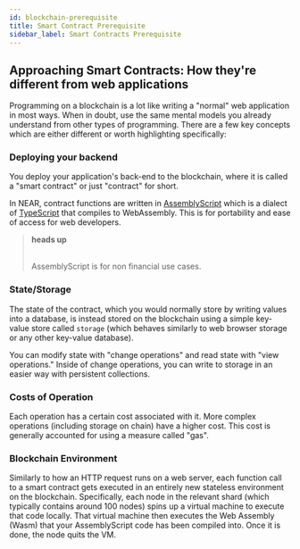 ```yaml
---
id: blockchain-prerequisite
title: Smart Contract Prerequisite
sidebar_label: Smart Contracts Prerequisite
---
```


## Approaching Smart Contracts: How they're different from web applications

Programming on a blockchain is a lot like writing a "normal" web application in most ways. When in doubt, use the same mental models you already understand from other types of programming. There are a few key concepts which are either different or worth highlighting specifically:

### Deploying your backend

You deploy your application's back-end to the blockchain, where it is called a "smart contract" or just "contract" for short.

In NEAR, contract functions are written in [AssemblyScript](https://assemblyscript.org/introduction.html) which is a dialect of [TypeScript](https://www.typescriptlang.org/) that compiles to WebAssembly. This is for portability and ease of access for web developers.

<blockquote class="warning">
<strong>heads up</strong><br><br>

AssemblyScript is for non financial use cases.

</blockquote>

### State/Storage

The state of the contract, which you would normally store by writing values into a database, is instead stored on the blockchain using a simple key-value store called `storage` \(which behaves similarly to web browser storage or any other key-value database\).

You can modify state with "change operations" and read state with "view operations." Inside of change operations, you can write to storage in an easier way with persistent collections.

### Costs of Operation

Each operation has a certain cost associated with it. More complex operations \(including storage on chain\) have a higher cost. This cost is generally accounted for using a measure called "gas".

### Blockchain Environment

Similarly to how an HTTP request runs on a web server, each function call to a smart contract gets executed in an entirely new stateless environment on the blockchain. Specifically, each node in the relevant shard (which typically contains around 100 nodes) spins up a virtual machine to execute that code locally. That virtual machine then executes the Web Assembly (Wasm) that your AssemblyScript code has been compiled into. Once it is done, the node quits the VM.
